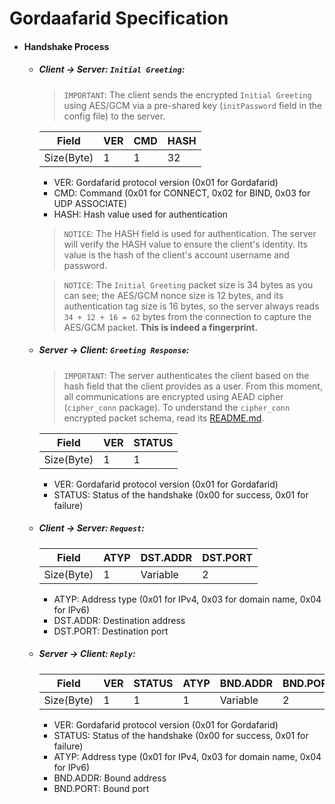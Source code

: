 # Gordaafarid Specification

- #### Handshake Process

    - ##### Client -> Server: `Initial Greeting`:

        > `IMPORTANT`: The client sends the encrypted `Initial Greeting` using AES/GCM via a pre-shared key (`initPassword` field in the config file) to the server.

        | Field       | VER | CMD | HASH |
        |-------------|-----|-----|------|
        | Size(Byte)  |  1  |  1  |  32  |

        - VER: Gordafarid protocol version (0x01 for Gordafarid)
        - CMD: Command (0x01 for CONNECT, 0x02 for BIND, 0x03 for UDP ASSOCIATE)
        - HASH: Hash value used for authentication

        > `NOTICE`: The HASH field is used for authentication. The server will verify the HASH value to ensure the client's identity. Its value is the hash of the client's account username and password.

        > `NOTICE`: The `Initial Greeting` packet size is 34 bytes as you can see; the AES/GCM nonce size is 12 bytes, and its authentication tag size is 16 bytes, so the server always reads `34 + 12 + 16 = 62` bytes from the connection to capture the AES/GCM packet.
        **This is indeed a fingerprint.**

    - ##### Server -> Client: `Greeting Response`:
        > `IMPORTANT`: The server authenticates the client based on the hash field that the client provides as a user. From this moment, all communications are encrypted using AEAD cipher (`cipher_conn` package). To understand the `cipher_conn` encrypted packet schema, read its [README.md](https://github.com/Iam54r1n4/Gordafarid/blob/main/pkg/net/protocol/gordafarid/cipher_conn/README.md).

        | Field       | VER | STATUS  |
        |-------------|-----|---------|
        | Size(Byte)  | 1   | 1       |

        - VER: Gordafarid protocol version (0x01 for Gordafarid)
        - STATUS: Status of the handshake (0x00 for success, 0x01 for failure)


    - ##### Client -> Server: `Request`:

        | Field       | ATYP | DST.ADDR | DST.PORT |
        |-------------|------|----------|----------|
        | Size(Byte)  | 1    | Variable | 2        |

        - ATYP: Address type (0x01 for IPv4, 0x03 for domain name, 0x04 for IPv6)
        - DST.ADDR: Destination address
        - DST.PORT: Destination port

    - ##### Server -> Client: `Reply`:

        | Field       | VER | STATUS | ATYP | BND.ADDR | BND.PORT |
        |-------------|-----|--------|------|----------|----------|
        | Size(Byte)  | 1   | 1      | 1    | Variable | 2        |

        - VER: Gordafarid protocol version (0x01 for Gordafarid)
        - STATUS: Status of the handshake (0x00 for success, 0x01 for failure)
        - ATYP: Address type (0x01 for IPv4, 0x03 for domain name, 0x04 for IPv6)
        - BND.ADDR: Bound address
        - BND.PORT: Bound port
